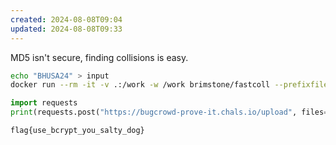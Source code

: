 ```yaml
---
created: 2024-08-08T09:04
updated: 2024-08-08T09:33
---
```


MD5 isn't secure, finding collisions is easy.

```bash
echo "BHUSA24" > input
docker run --rm -it -v .:/work -w /work brimstone/fastcoll --prefixfile input -o msg1.bin msg2.bin
```

```python
import requests
print(requests.post("https://bugcrowd-prove-it.chals.io/upload", files={"file1": open("msg1.bin", "rb"), "file2": open("msg2.bin", "rb")}).text)
```

```flag
flag{use_bcrypt_you_salty_dog}
```
